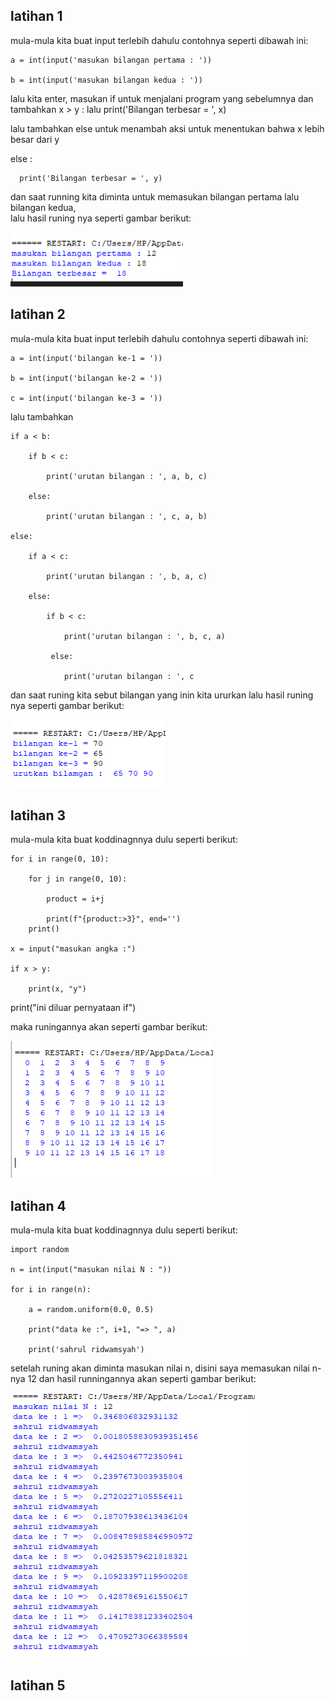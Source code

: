 ## latihan 1

mula-mula kita buat input terlebih dahulu contohnya seperti dibawah ini:
```
a = int(input('masukan bilangan pertama : '))

b = int(input('masukan bilangan kedua : '))
```
lalu kita enter, masukan if untuk menjalani program yang sebelumnya dan tambahkan x > y : lalu print('Bilangan terbesar = ', x)

lalu tambahkan else untuk menambah aksi untuk menentukan bahwa x lebih besar dari y 

 else :
 
      print('Bilangan terbesar = ', y)
      
dan saat running kita diminta untuk memasukan bilangan pertama lalu bilangan kedua,      
lalu hasil runing nya seperti gambar berikut:

![gambar](gambarlab4/rid1.png)

## latihan 2

mula-mula kita buat input terlebih dahulu contohnya seperti dibawah ini:
```
a = int(input('bilangan ke-1 = '))

b = int(input('bilangan ke-2 = '))

c = int(input('bilangan ke-3 = '))
```
lalu tambahkan 
```
if a < b:

    if b < c:
    
        print('urutan bilangan : ', a, b, c)
        
    else:
    
        print('urutan bilangan : ', c, a, b)
        
else:

    if a < c:
    
        print('urutan bilangan : ', b, a, c)
        
    else:
    
        if b < c:
        
            print('urutan bilangan : ', b, c, a)
            
         else:
         
            print('urutan bilangan : ', c
```            
dan saat runing kita sebut bilangan yang inin kita ururkan 
lalu hasil runing nya seperti gambar berikut:

![gambar](gambarlab4/rid2.png)

## latihan 3

mula-mula kita buat koddinagnnya dulu seperti berikut:
```
for i in range(0, 10):

    for j in range(0, 10):
    
        product = i+j
        
        print(f"{product:>3}", end='')
    print()

x = input("masukan angka :")

if x > y:

    print(x, "y")
```    
print("ini diluar pernyataan if")

maka runingannya akan seperti gambar berikut:

![gambar](gambarlab4/rid3.png)

## latihan 4

mula-mula kita buat koddinagnnya dulu seperti berikut:
```
import random

n = int(input("masukan nilai N : "))

for i in range(n):

    a = random.uniform(0.0, 0.5)
    
    print("data ke :", i+1, "=> ", a)
    
    print('sahrul ridwamsyah')
```    
setelah runing akan diminta masukan nilai n, disini saya memasukan nilai n-nya 12
dan hasil runningannya akan seperti gambar berikut:

![gambar](gambarlab4/rid4.png)

## latihan 5











 



